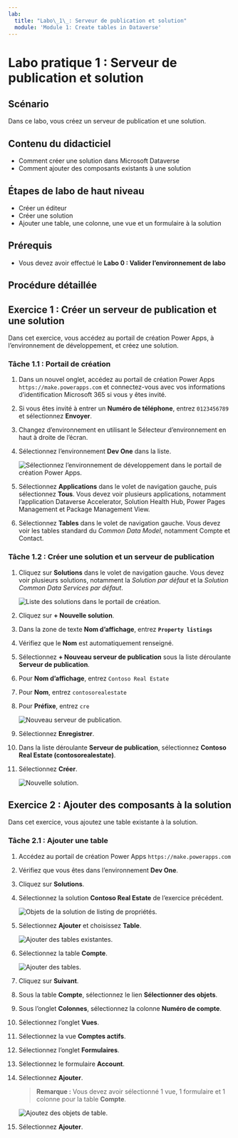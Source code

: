```yaml
---
lab:
  title: "Labo\_1\_: Serveur de publication et solution"
  module: 'Module 1: Create tables in Dataverse'
---
```


# Labo pratique 1 : Serveur de publication et solution

## Scénario

Dans ce labo, vous créez un serveur de publication et une solution.

## Contenu du didacticiel

- Comment créer une solution dans Microsoft Dataverse
- Comment ajouter des composants existants à une solution

## Étapes de labo de haut niveau

- Créer un éditeur
- Créer une solution 
- Ajouter une table, une colonne, une vue et un formulaire à la solution
  
## Prérequis

- Vous devez avoir effectué le **Labo 0 : Valider l’environnement de labo**

## Procédure détaillée

## Exercice 1 : Créer un serveur de publication et une solution

Dans cet exercice, vous accédez au portail de création Power Apps, à l’environnement de développement, et créez une solution.

### Tâche 1.1 : Portail de création

1. Dans un nouvel onglet, accédez au portail de création Power Apps `https://make.powerapps.com` et connectez-vous avec vos informations d’identification Microsoft 365 si vous y êtes invité.

1. Si vous êtes invité à entrer un **Numéro de téléphone**, entrez `0123456789` et sélectionnez **Envoyer**.

1. Changez d’environnement en utilisant le Sélecteur d’environnement en haut à droite de l’écran.

1. Sélectionnez l’environnement **Dev One** dans la liste.

    ![Sélectionnez l’environnement de développement dans le portail de création Power Apps.](../media/select-dev-one-environment.png)

1. Sélectionnez **Applications** dans le volet de navigation gauche, puis sélectionnez **Tous**. Vous devez voir plusieurs applications, notamment l’application Dataverse Accelerator, Solution Health Hub, Power Pages Management et Package Management View.

1. Sélectionnez **Tables** dans le volet de navigation gauche. Vous devez voir les tables standard du *Common Data Model*, notamment Compte et Contact.

### Tâche 1.2 : Créer une solution et un serveur de publication

1. Cliquez sur **Solutions** dans le volet de navigation gauche. Vous devez voir plusieurs solutions, notamment la *Solution par défaut* et la *Solution Common Data Services par défaut*.

    ![Liste des solutions dans le portail de création.](../media/solutions-list.png)

1. Cliquez sur **+ Nouvelle solution**.

1. Dans la zone de texte **Nom d’affichage**, entrez **`Property listings`**

1. Vérifiez que le **Nom** est automatiquement renseigné.

1. Sélectionnez **+ Nouveau serveur de publication** sous la liste déroulante **Serveur de publication**.

1. Pour **Nom d’affichage**, entrez `Contoso Real Estate`

1. Pour **Nom**, entrez `contosorealestate`

1. Pour **Préfixe**, entrez `cre`

    ![Nouveau serveur de publication.](../media/new-publisher.png)

1. Sélectionnez **Enregistrer**.

1. Dans la liste déroulante **Serveur de publication**, sélectionnez **Contoso Real Estate (contosorealestate)**.

1. Sélectionnez **Créer**.

    ![Nouvelle solution.](../media/new-solution.png)

## Exercice 2 : Ajouter des composants à la solution

Dans cet exercice, vous ajoutez une table existante à la solution.

### Tâche 2.1 : Ajouter une table

1. Accédez au portail de création Power Apps `https://make.powerapps.com`

1. Vérifiez que vous êtes dans l’environnement **Dev One**.

1. Cliquez sur **Solutions**.

1. Sélectionnez la solution **Contoso Real Estate** de l’exercice précédent.

    ![Objets de la solution de listing de propriétés.](../media/solution-objects.png)

1. Sélectionnez **Ajouter** et choisissez **Table**.

    ![Ajouter des tables existantes.](../media/add-existing.png)

1. Sélectionnez la table **Compte**.

    ![Ajouter des tables.](../media/add-tables.png)

1. Cliquez sur **Suivant**.

1. Sous la table **Compte**, sélectionnez le lien **Sélectionner des objets**.

1. Sous l’onglet **Colonnes**, sélectionnez la colonne **Numéro de compte**.

1. Sélectionnez l’onglet **Vues**.

1. Sélectionnez la vue **Comptes actifs**.

1. Sélectionnez l’onglet **Formulaires**.

1. Sélectionnez le formulaire **Account**.

1. Sélectionnez **Ajouter**.

    > **Remarque :** Vous devez avoir sélectionné 1 vue, 1 formulaire et 1 colonne pour la table **Compte**.

    ![Ajoutez des objets de table.](../media/add-objects.png)

1. Sélectionnez **Ajouter**.
